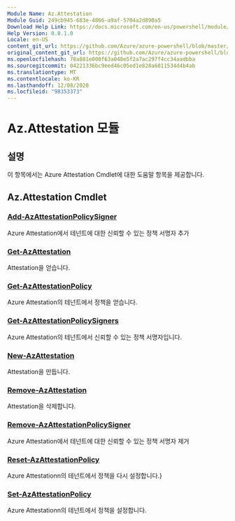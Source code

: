 ```yaml
---
Module Name: Az.Attestation
Module Guid: 249cb945-683e-4866-a9af-5704a2d890a5
Download Help Link: https://docs.microsoft.com/en-us/powershell/module/az.attestation
Help Version: 0.0.1.0
Locale: en-US
content_git_url: https://github.com/Azure/azure-powershell/blob/master/src/Attestation/Attestation/help/Az.Attestation.md
original_content_git_url: https://github.com/Azure/azure-powershell/blob/master/src/Attestation/Attestation/help/Az.Attestation.md
ms.openlocfilehash: 78a881e000f63a048e5f2a7ac297f4cc34aadbba
ms.sourcegitcommit: 04221336bc9eed46c05ed1e828a6811534d4b4ab
ms.translationtype: MT
ms.contentlocale: ko-KR
ms.lasthandoff: 12/08/2020
ms.locfileid: "98353373"
---
```

# Az.Attestation 모듈
## 설명
이 항목에서는 Azure Attestation Cmdlet에 대한 도움말 항목을 제공합니다.

## Az.Attestation Cmdlet
### [Add-AzAttestationPolicySigner](Add-AzAttestationPolicySigner.md)
Azure Attestation에서 테넌트에 대한 신뢰할 수 있는 정책 서명자 추가

### [Get-AzAttestation](Get-AzAttestation.md)
Attestation을 얻습니다.

### [Get-AzAttestationPolicy](Get-AzAttestationPolicy.md)
Azure Attestation의 테넌트에서 정책을 얻습니다.

### [Get-AzAttestationPolicySigners](Get-AzAttestationPolicySigners.md)
Azure Attestation의 테넌트에서 신뢰할 수 있는 정책 서명자입니다.

### [New-AzAttestation](New-AzAttestation.md)
Attestation을 만듭니다.

### [Remove-AzAttestation](Remove-AzAttestation.md)
Attestation을 삭제합니다.

### [Remove-AzAttestationPolicySigner](Remove-AzAttestationPolicySigner.md)
Azure Attestation에서 테넌트에 대한 신뢰할 수 있는 정책 서명자 제거

### [Reset-AzAttestationPolicy](Reset-AzAttestationPolicy.md)
Azure Attestationn의 테넌트에서 정책을 다시 설정합니다.}

### [Set-AzAttestationPolicy](Set-AzAttestationPolicy.md)
Azure Attestationn의 테넌트에서 정책을 설정합니다.

